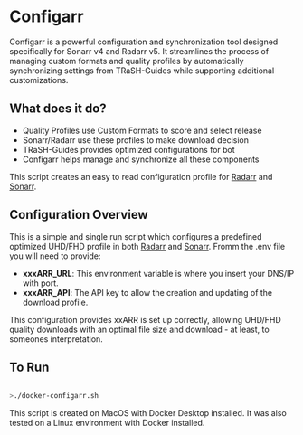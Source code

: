 # Configarr

Configarr is a powerful configuration and synchronization tool designed specifically for Sonarr v4 and Radarr v5. It streamlines the process of managing custom formats and quality profiles by automatically synchronizing settings from TRaSH-Guides while supporting additional customizations.

## What does it do?

- Quality Profiles use Custom Formats to score and select release
- Sonarr/Radarr use these profiles to make download decision
- TRaSH-Guides provides optimized configurations for bot
- Configarr helps manage and synchronize all these components

This script creates an easy to read configuration profile for [Radarr](/services/radarr) and [Sonarr](/services/sonarr).

## Configuration Overview

This is a simple and single run script which configures a predefined optimized UHD/FHD profile in both [Radarr](/services/radarr)  and [Sonarr](/services/sonarr). Fromm the .env file you will need to provide:

- **xxxARR_URL**: This environment variable is where you insert your DNS/IP with port.
- **xxxARR_API**: The API key to allow the creation and updating of the download profile.

This configuration provides xxARR is set up correctly, allowing UHD/FHD quality downloads with an optimal file size and download - at least, to someones interpretation.

## To Run

```bash

>./docker-configarr.sh

```

This script is created on MacOS with Docker Desktop installed.
It was also tested on a Linux environment with Docker installed.
